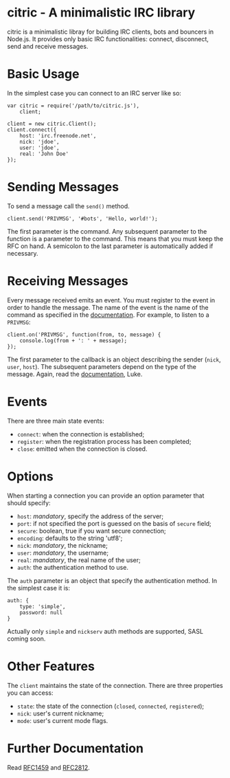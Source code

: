 citric - A minimalistic IRC library
======
citric is a minimalistic libray for building IRC clients, bots and bouncers in Node.js.
It provides only basic IRC functionalities: connect, disconnect, send and receive
messages.

Basic Usage
======
In the simplest case you can connect to an IRC server like so:

    var citric = require('/path/to/citric.js'),
        client;

    client = new citric.Client();
    client.connect({
        host: 'irc.freenode.net',
        nick: 'jdoe',
        user: 'jdoe',
        real: 'John Doe'
    });

Sending Messages
======
To send a message call the `send()` method.

    client.send('PRIVMSG', '#bots', 'Hello, world!');

The first parameter is the command. Any subsequent parameter to the function is a
parameter to the command. This means that you must keep the RFC on hand. A semicolon
to the last parameter is automatically added if necessary.

Receiving Messages
======
Every message received emits an event. You must register to the event in order to
handle the message. The name of the event is the name of the command as specified in
the [documentation](https://tools.ietf.org/html/rfc2812). For example, to listen to
a `PRIVMSG`:

    client.on('PRIVMSG', function(from, to, message) {
        console.log(from + ': ' + message);
    });

The first parameter to the callback is an object describing the sender (`nick`, `user`,
`host`). The subsequent parameters depend on the type of the message. Again, read the
[documentation](https://tools.ietf.org/html/rfc2812), Luke.

Events
======
There are three main state events:

* `connect`: when the connection is established;
* `register`: when the registration process has been completed;
* `close`: emitted when the connection is closed.

Options
======
When starting a connection you can provide an option parameter that should specify:

* `host`: _mandatory_, specify the address of the server;
* `port`: if not specified the port is guessed on the basis of `secure` field;
* `secure`: boolean, true if you want secure connection;
* `encoding`: defaults to the string 'utf8';
* `nick`: _mandatory_, the nickname;
* `user`: _mandatory_, the username;
* `real`: _mandatory_, the real name of the user;
* `auth`: the authentication method to use.

The `auth` parameter is an object that specify the authentication method. In the simplest
case it is:

    auth: {
        type: 'simple',
        password: null
    }

Actually only `simple` and `nickserv` auth methods are supported, SASL coming soon.

Other Features
======
The `client` maintains the state of the connection. There are three properties you can access:

* `state`: the state of the connection (`closed`, `connected`, `registered`);
* `nick`: user's current nickname;
* `mode`: user's current mode flags.

Further Documentation
======
Read [RFC1459](http://tools.ietf.org/html/rfc1459.html) and [RFC2812](https://tools.ietf.org/html/rfc2812).